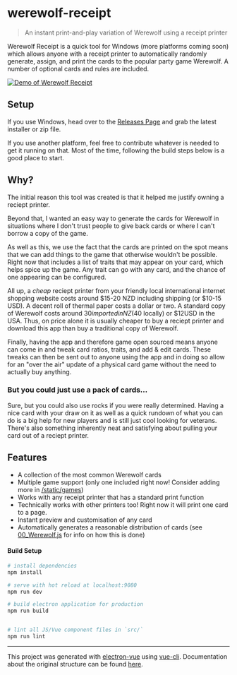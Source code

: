 # werewolf-receipt

> An instant print-and-play variation of Werewolf using a receipt printer

Werewolf Receipt is a quick tool for Windows (more platforms coming soon) which allows anyone with a receipt printer to automatically randomly generate, assign, and print the cards to the popular party game Werewolf. A number of optional cards and rules are included.


[![Demo of Werewolf Receipt](https://github.com/HexaCubist/werewolf-receipt/blob/master/docs/demo.gif)](https://streamable.com/wmi8c)

## Setup

If you use Windows, head over to the [Releases Page](https://github.com/HexaCubist/werewolf-receipt/releases) and grab the latest installer or zip file.

If you use another platform, feel free to contribute whatever is needed to get it running on that. Most of the time, following the build steps below is a good place to start.

## Why?

The initial reason this tool was created is that it helped me justify owning a reciept printer.

Beyond that, I wanted an easy way to generate the cards for Werewolf in situations where I don't trust people to give back cards or where I can't borrow a copy of the game.

As well as this, we use the fact that the cards are printed on the spot means that we can add things to the game that otherwise wouldn't be possible. Right now that includes a list of traits that may appear on your card, which helps spice up the game. Any trait can go with any card, and the chance of one appearing can be configured.

All up, a _cheap_ reciept printer from your friendly local international internet shopping website costs around $15-20 NZD including shipping (or $10-15 USD). A decent roll of thermal paper costs a dollar or two. A standard copy of Werewolf costs around $30 imported in NZ ($40 locally) or $12USD in the USA. Thus, on price alone it is usually cheaper to buy a reciept printer and download this app than buy a traditional copy of Werewolf.

Finally, having the app and therefore game open sourced means anyone can come in and tweak card ratios, traits, and add & edit cards. These tweaks can then be sent out to anyone using the app and in doing so allow for an "over the air" update of a physical card game without the need to actually buy anything.

### But you could just use a pack of cards...

Sure, but you could also use rocks if you were really determined. Having a nice card with your draw on it as well as a quick rundown of what you can do is a big help for new players and is still just cool looking for veterans. There's also something inherently neat and satisfying about pulling your card out of a reciept printer.

## Features

 - A collection of the most common Werewolf cards
 - Multiple game support (only one included right now! Consider adding more in [/static/games](https://github.com/HexaCubist/werewolf-receipt/tree/master/static/games))
 - Works with any receipt printer that has a standard print function
 - Technically works with other printers too! Right now it will print one card to a page.
 - Instant preview and customisation of any card
 - Automatically generates a reasonable distribution of cards (see [00_Werewolf.js](https://github.com/HexaCubist/werewolf-receipt/blob/master/static/games/00_Werewolf.js) for info on how this is done)


#### Build Setup

``` bash
# install dependencies
npm install

# serve with hot reload at localhost:9080
npm run dev

# build electron application for production
npm run build


# lint all JS/Vue component files in `src/`
npm run lint

```

---

This project was generated with [electron-vue](https://github.com/SimulatedGREG/electron-vue) using [vue-cli](https://github.com/vuejs/vue-cli). Documentation about the original structure can be found [here](https://simulatedgreg.gitbooks.io/electron-vue/content/index.html).
